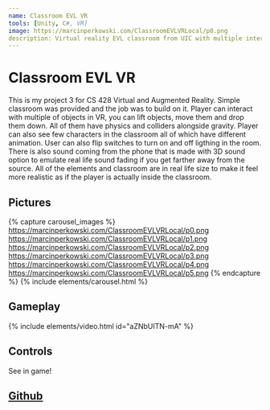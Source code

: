 ```yaml
---
name: Classroom EVL VR
tools: [Unity, C#, VR]
image: https://marcinperkowski.com/ClassroomEVLVRLocal/p0.png
description: Virtual reality EVL classroom from UIC with multiple interactible objects and different behaviors.
---
```


# Classroom EVL VR

This is my project 3 for CS 428 Virtual and Augmented Reality. Simple classroom was provided and the job was to build on it. Player can interact with multiple of objects in VR, you can lift objects, move them and drop them down. All of them have physics and colliders alongside gravity. Player can also see few characters in the classroom all of which have different animation. User can also flip switches to turn on and off ligthing in the room. There is also sound coming from the phone that is made with 3D sound option to emulate real life sound fading if you get farther away from the source. All of the elements and classroom are in real life size to make it feel more realistic as if the player is actually inside the classroom.

## Pictures

{% capture carousel_images %}
https://marcinperkowski.com/ClassroomEVLVRLocal/p0.png
https://marcinperkowski.com/ClassroomEVLVRLocal/p1.png
https://marcinperkowski.com/ClassroomEVLVRLocal/p2.png
https://marcinperkowski.com/ClassroomEVLVRLocal/p3.png
https://marcinperkowski.com/ClassroomEVLVRLocal/p4.png
https://marcinperkowski.com/ClassroomEVLVRLocal/p5.png
{% endcapture %}
{% include elements/carousel.html %}

## Gameplay

{% include elements/video.html id="aZNbUITN-mA" %}

## Controls

See in game!

## [Github](https://github.com/marcinperkow/ClassroomEVLVR)